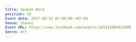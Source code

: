```yaml
---
title: Spoken Word
position: 15
Event date: 2017-08-22 07:00:00 +07:00
Venue: Chávez
Event URL: https://www.facebook.com/events/161215084432600
Genre: Art
---
```


